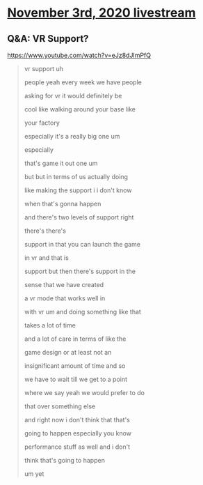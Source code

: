 # [November 3rd, 2020 livestream](../2020-11-03.md)
## Q&A: VR Support?
https://www.youtube.com/watch?v=eJz8dJImPfQ
> vr support uh
> 
> people yeah every week we have people
> 
> asking for vr it would definitely be
> 
> cool like walking around your base like
> 
> your factory
> 
> especially it's a really big one um
> 
> especially
> 
> that's game it out one um
> 
> but but in terms of us actually doing
> 
> like making the support i i don't know
> 
> when that's gonna happen
> 
> and there's two levels of support right
> 
> there's there's
> 
> support in that you can launch the game
> 
> in vr and that is
> 
> support but then there's support in the
> 
> sense that we have created
> 
> a vr mode that works well in
> 
> with vr um and doing something like that
> 
> takes a lot of time
> 
> and a lot of care in terms of like the
> 
> game design or at least not an
> 
> insignificant amount of time and so
> 
> we have to wait till we get to a point
> 
> where we say yeah we would prefer to do
> 
> that over something else
> 
> and right now i don't think that that's
> 
> going to happen especially you know
> 
> performance stuff as well and i don't
> 
> think that's going to happen
> 
> um yet
> 
